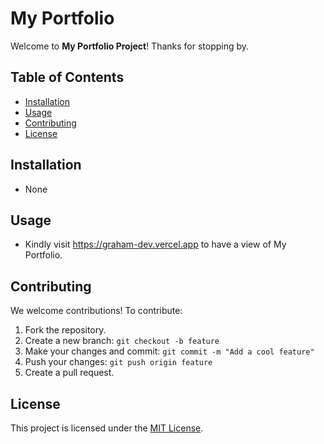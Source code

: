 # My Portfolio

Welcome to **My Portfolio Project**! Thanks for stopping by.

## Table of Contents
- [Installation](#installation)
- [Usage](#usage)
- [Contributing](#contributing)
- [License](#license)

## Installation
- None

## Usage
- Kindly visit https://graham-dev.vercel.app to have a view of My Portfolio.

## Contributing
We welcome contributions! To contribute:
1. Fork the repository.
2. Create a new branch: `git checkout -b feature`
3. Make your changes and commit: `git commit -m "Add a cool feature"`
4. Push your changes: `git push origin feature`
5. Create a pull request.

## License
This project is licensed under the [MIT License](LICENSE).

